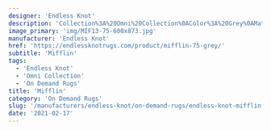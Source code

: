 ```yaml
---
designer: 'Endless Knot'
description: 'Collection%3A%20Omni%20Collection%0AColor%3A%20Grey%0AMaterial%3A%20100%25%20WoolPile%3A%201/4%22Width%3A%2013%272%22%2C%2016%274%22Style%3A%20Flatweave%2C%20Geometric'
image_primary: 'img/MIF13-75-600x873.jpg'
manufacturer: 'Endless Knot'
href: 'https://endlessknotrugs.com/product/mifflin-75-grey/'
subtitle: 'Mifflin'
tags:
  - 'Endless Knot'
  - 'Omni Collection'
  - 'On Demand Rugs'
title: 'Mifflin'
category: 'On Demand Rugs'
slug: '/manufacturers/endless-knot/on-demand-rugs/endless-knot-mifflin'
date: '2021-02-17'
---
```

